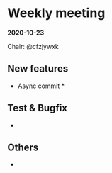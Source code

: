 # Weekly meeting

**2020-10-23**

Chair: @cfzjywxk 

## New features

* Async commit
  *  

## Test & Bugfix
  * 

## Others
  *
